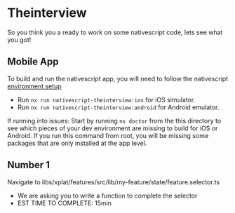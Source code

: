 # Theinterview

So you think you a ready to work on some nativescript code, lets see what you got!

## Mobile App

To build and run the nativescript app, you will need to follow the nativescript [environment setup](https://docs.nativescript.org/environment-setup.html)

- Run `nx run nativescript-theinterview:ios` for iOS simulator.
- Run `nx run nativescript-theinterview:android` for Android emulator.

If running into issues:
Start by running `ns doctor` from the this directory to see which pieces of your dev environment are missing to build for iOS or Android. If you run this command from root, you will be missing some packages that are only installed at the app level.

## Number 1

Navigate to libs/xplat/features/src/lib/my-feature/state/feature.selector.ts

- We are asking you to write a function to complete the selector
- EST TIME TO COMPLETE: 15min
